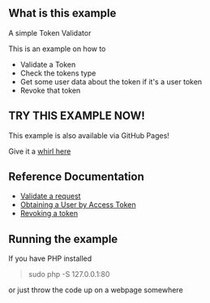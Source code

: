 ## What is this example

A simple Token Validator

This is an example on how to

- Validate a Token
- Check the tokens type
- Get some user data about the token if it's a user token
- Revoke that token

## TRY THIS EXAMPLE NOW!

This example is also available via GitHub Pages!

Give it a [whirl here](https://barrycarlyon.github.io/twitch_misc/examples/token_checker/)

## Reference Documentation

- [Validate a request](https://dev.twitch.tv/docs/authentication#validating-requests)
- [Obtaining a User by Access Token](https://dev.twitch.tv/docs/api/reference#get-users)
- [Revoking a token](https://dev.twitch.tv/docs/authentication/revoke-tokens/)

## Running the example

If you have PHP installed

> sudo php -S 127.0.0.1:80

or just throw the code up on a webpage somewhere
